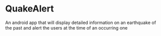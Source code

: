 # QuakeAlert

An android app that will display detailed information on an earthquake of the past and alert the users at the time of an occurring one
